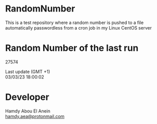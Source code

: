 # RandomNumber    
This is a test repository where a random number is pushed to a file automatically passwordless from a cron job in my Linux CentOS server    
# Random Number of the last run   
27574
      
Last update (GMT +1)    
03/03/23 18:00:02
# Developer    
Hamdy Abou El Anein   
hamdy.aea@protonmail.com
